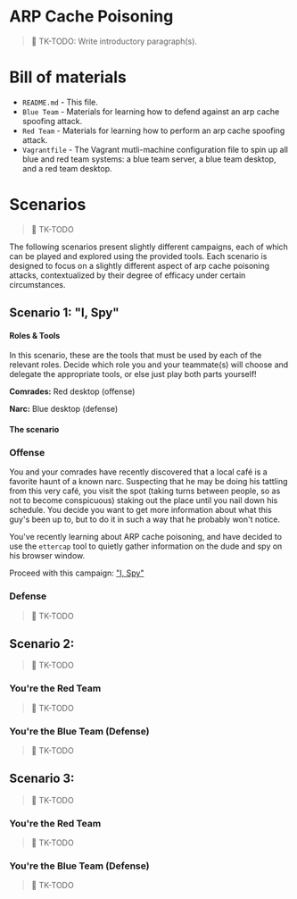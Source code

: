 # ARP Cache Poisoning

> :construction: TK-TODO: Write introductory paragraph(s).

# Bill of materials

* `README.md` - This file.
* `Blue Team` - Materials for learning how to defend against an arp cache spoofing attack.
* `Red Team` - Materials for learning how to perform an arp cache spoofing attack.
* `Vagrantfile` - The Vagrant mutli-machine configuration file to spin up all blue and red team systems: a blue team server, a blue team desktop, and a red team desktop.


# Scenarios

> :construction: TK-TODO

The following scenarios present slightly different campaigns, each of which can be played and explored using the provided tools. Each scenario is designed to focus on a slightly different aspect of arp cache poisoning attacks, contextualized by their degree of efficacy under certain circumstances.

## Scenario 1: "I, Spy"


#### Roles & Tools

In this scenario, these are the tools that must be used by each of the relevant roles. Decide which role you and your teammate(s) will choose and delegate the appropriate tools, or else just play both parts yourself!

**Comrades:** Red desktop (offense)

**Narc:** Blue desktop (defense)

#### The scenario

### Offense

You and your comrades have recently discovered that a local café is a favorite haunt of a known narc. Suspecting that he may be doing his tattling from this very café, you visit the spot (taking turns between people, so as not to become conspicuous) staking out the place until you nail down his schedule. You decide you want to get more information about what this guy's been up to, but to do it in such a way that he probably won't notice.

You've recently learning about ARP cache poisoning, and have decided to use the `ettercap` tool to quietly gather information on the dude and spy on his browser window.

Proceed with this campaign: ["I, Spy"](https://github.com/AnarchoTechNYC/meta/tree/master/train-the-trainers/black-hat-bash-back/arp-cache-poisoning/Red%20Team#i-spy)

### Defense

> :construction: TK-TODO

## Scenario 2:

> :construction: TK-TODO

### You're the Red Team

> :construction: TK-TODO

### You're the Blue Team (Defense)

> :construction: TK-TODO

## Scenario 3:

> :construction: TK-TODO

### You're the Red Team

> :construction: TK-TODO

### You're the Blue Team (Defense)

> :construction: TK-TODO
